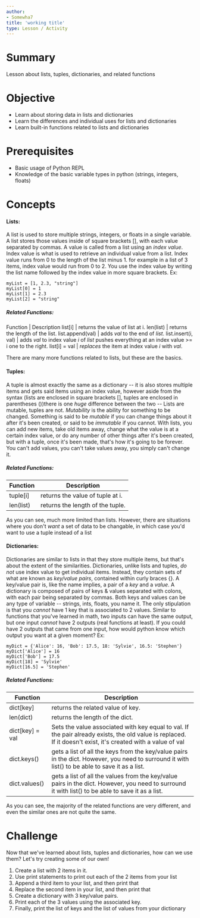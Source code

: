 ```yaml
---
author:
- Somewha7
title: 'working title'
type: Lesson / Activity
---
```


Summary
=======

Lesson about lists, tuples, dictionaries, and related functions

Objective
=========

-   Learn about storing data in lists and dictionaries
-   Learn the differences and individual uses for lists and dictionaries
-   Learn built-in functions related to lists and dictionaries

Prerequisites
=============

-   Basic usage of Python REPL
-   Knowledge of the basic variable types in python (strings, integers, floats)

Concepts
============

#### Lists:
A list is used to store multiple strings, integers, or floats in a single variable. A list stores those values inside of square brackets [], with each value separated by commas. A value is called from a list using an *index value*. Index value is what is used to retrieve an individual value from a list. Index value runs from 0 to the length of the list minus 1. for example in a list of 3 items, index value would run from 0 to 2. You use the index value by writing the list name followed by the index value in more square brackets.
Ex: 
```
myList = [1, 2.3, "string"]
myList[0] = 1
myList[1] = 2.3
myList[2] = "string"
```

##### Related Functions:
Function | Description
list\[i] | returns the value of list at i.
len(list) | returns the length of the list.
list.append(val) | adds *val* to the end of *list*.
list.insert(i, val) | adds *val* to index value *i* of *list* pushes everything at an index value >= i one to the right.
list\[i] = val | *replaces* the item at index value *i* with *val*.

There are many more functions related to lists, but these are the basics.

#### Tuples:
A tuple is almost exactly the same as a dictionary -- it is also stores multiple items and gets said items using an index value, however aside from the syntax (lists are enclosed in square brackets \[], tuples are enclosed in parentheses ())there is one *huge* difference between the two -- Lists are mutable, tuples are not. *Mutability* is the ability for something to be changed. Something is said to be *mutable* if you can change things about it after it's been created, or said to be *immutable* if you cannot. With lists, you can add new items, take old items away, change what the value is at a certain index value, or do any number of other things after it's been created, but with a tuple, once it's been made, that's how it's going to be forever. You can't add values, you can't take values away, you simply can't change it.

##### Related Functions:
Function | Description
---------|------------
tuple\[i] | returns the value of tuple at i.
len(list) | returns the length of the tuple.

As you can see, much more limited than lists. However, there are situations where you don't *want* a set of data to be changable, in which case you'd want to use a tuple instead of a list

#### Dictionaries:
Dictionaries are similar to lists in that they store multiple items, but that's about the extent of the similarities. Dictionaries, unlike lists and tuples, *do not* use index value to get individual items. Instead, they contain sets of what are known as *key/value pairs*, contained within curly braces {}. A key/value pair is, like the name implies, a pair of a *key* and a *value*. A dictionary is composed of pairs of keys & values separated with colons, with each pair being separated by commas. Both keys and values can be any type of variable -- strings, ints, floats, you name it. The only stipulation is that you *cannot* have 1 key that is associated to 2 values. Similar to functions that you've learned in math, two inputs can have the same output, but one input *cannot* have 2 outputs (real functions at least). If you could have 2 outputs that came from one input, how would python know which output you want at a given moment?
Ex:
```
myDict = {'Alice': 16, 'Bob': 17.5, 18: 'Sylvie', 16.5: 'Stephen'}
myDict['Alice'] = 16
myDict['Bob'] = 17.5
myDict[18] = 'Sylvie'
myDict[16.5] = 'Stephen'
```

##### Related Functions:
Function | Description
---------|------------
dict\[key] | returns the related value of key.
len(dict) | returns the length of the dict.
dict\[key] = val | Sets the value associated with key equal to val. If the pair already exists, the old value is replaced. If it doesn't exist, it's created with a value of val
dict.keys() | gets a list of all the keys from the key/value pairs in the dict. However, you need to surround it with list() to be able to save it as a list.
dict.values() | gets a list of all the values from the key/value pairs in the dict. However, you need to surround it with list() to be able to save it as a list.

As you can see, the majority of the related functions are very different, and even the similar ones are not quite the same.

Challenge
=========
Now that we've learned about lists, tuples and dictionaries, how can we use them?
Let's try creating some of our own!
1. Create a list with 2 items in it.
2. Use print statements to print out each of the 2 items from your list
3. Append a third item to your list, and then print that
4. Replace the second item in your list, and then print that
5. Create a dictionary with 3 key/value pairs.
6. Print each of the 3 values using the associated key.
7. Finally, print the list of keys and the list of values from your dictionary
